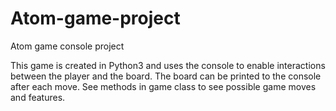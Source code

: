 # Atom-game-project
Atom game console project

This game is created in Python3 and uses the console to enable interactions between the player and the board.
The board can be printed to the console after each move. See methods in game class to see possible game moves
and features.
